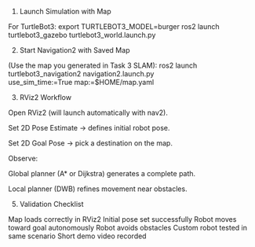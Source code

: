 1. Launch Simulation with Map

For TurtleBot3:
export TURTLEBOT3_MODEL=burger
ros2 launch turtlebot3_gazebo turtlebot3_world.launch.py

2. Start Navigation2 with Saved Map

(Use the map you generated in Task 3 SLAM):
ros2 launch turtlebot3_navigation2 navigation2.launch.py \
  use_sim_time:=True map:=$HOME/map.yaml

3. RViz2 Workflow

Open RViz2 (will launch automatically with nav2).

Set 2D Pose Estimate → defines initial robot pose.

Set 2D Goal Pose → pick a destination on the map.

Observe:

Global planner (A* or Dijkstra) generates a complete path.

Local planner (DWB) refines movement near obstacles.

5. Validation Checklist

 Map loads correctly in RViz2
 Initial pose set successfully
 Robot moves toward goal autonomously
 Robot avoids obstacles
 Custom robot tested in same scenario
 Short demo video recorded

